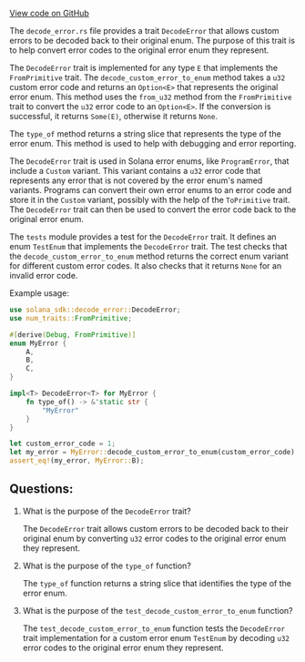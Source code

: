 [View code on GitHub](https://github.com/solana-labs/solana/blob/master/sdk/program/src/decode_error.rs)

The `decode_error.rs` file provides a trait `DecodeError` that allows custom errors to be decoded back to their original enum. The purpose of this trait is to help convert error codes to the original error enum they represent. 

The `DecodeError` trait is implemented for any type `E` that implements the `FromPrimitive` trait. The `decode_custom_error_to_enum` method takes a `u32` custom error code and returns an `Option<E>` that represents the original error enum. This method uses the `from_u32` method from the `FromPrimitive` trait to convert the `u32` error code to an `Option<E>`. If the conversion is successful, it returns `Some(E)`, otherwise it returns `None`.

The `type_of` method returns a string slice that represents the type of the error enum. This method is used to help with debugging and error reporting.

The `DecodeError` trait is used in Solana error enums, like `ProgramError`, that include a `Custom` variant. This variant contains a `u32` error code that represents any error that is not covered by the error enum's named variants. Programs can convert their own error enums to an error code and store it in the `Custom` variant, possibly with the help of the `ToPrimitive` trait. The `DecodeError` trait can then be used to convert the error code back to the original error enum.

The `tests` module provides a test for the `DecodeError` trait. It defines an enum `TestEnum` that implements the `DecodeError` trait. The test checks that the `decode_custom_error_to_enum` method returns the correct enum variant for different custom error codes. It also checks that it returns `None` for an invalid error code.

Example usage:

```rust
use solana_sdk::decode_error::DecodeError;
use num_traits::FromPrimitive;

#[derive(Debug, FromPrimitive)]
enum MyError {
    A,
    B,
    C,
}

impl<T> DecodeError<T> for MyError {
    fn type_of() -> &'static str {
        "MyError"
    }
}

let custom_error_code = 1;
let my_error = MyError::decode_custom_error_to_enum(custom_error_code).unwrap();
assert_eq!(my_error, MyError::B);
```
## Questions: 
 1. What is the purpose of the `DecodeError` trait?
    
    The `DecodeError` trait allows custom errors to be decoded back to their original enum by converting `u32` error codes to the original error enum they represent.

2. What is the purpose of the `type_of` function?
    
    The `type_of` function returns a string slice that identifies the type of the error enum.

3. What is the purpose of the `test_decode_custom_error_to_enum` function?
    
    The `test_decode_custom_error_to_enum` function tests the `DecodeError` trait implementation for a custom error enum `TestEnum` by decoding `u32` error codes to the original error enum they represent.
